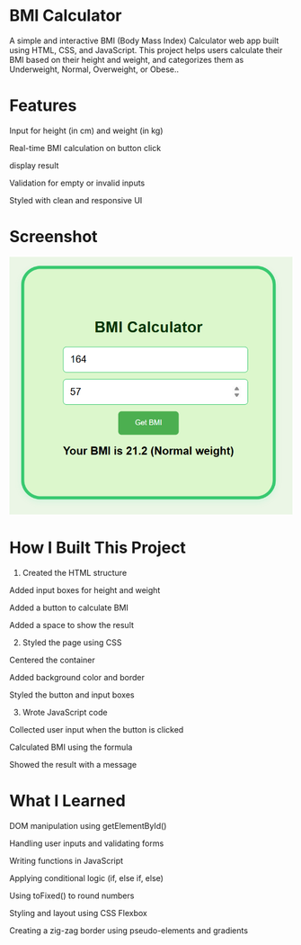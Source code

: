 # BMI Calculator

A simple and interactive BMI (Body Mass Index) Calculator web app built using HTML, CSS, and JavaScript. This project helps users calculate their BMI based on their height and weight, and categorizes them as Underweight, Normal, Overweight, or Obese..

# Features

Input for height (in cm) and weight (in kg)

Real-time BMI calculation on button click

display result

Validation for empty or invalid inputs

Styled with clean and responsive UI


# Screenshot

![Currency Converter Screenshot](screenshot.png)


# How I Built This Project

1. Created the HTML structure

Added input boxes for height and weight

Added a button to calculate BMI

Added a space to show the result


2. Styled the page using CSS

Centered the container

Added background color and border

Styled the button and input boxes


3. Wrote JavaScript code

Collected user input when the button is clicked

Calculated BMI using the formula

Showed the result with a message 


# What I Learned

DOM manipulation using getElementById()

Handling user inputs and validating forms

Writing functions in JavaScript

Applying conditional logic (if, else if, else)

Using toFixed() to round numbers

Styling and layout using CSS Flexbox

Creating a zig-zag border using pseudo-elements and gradients





